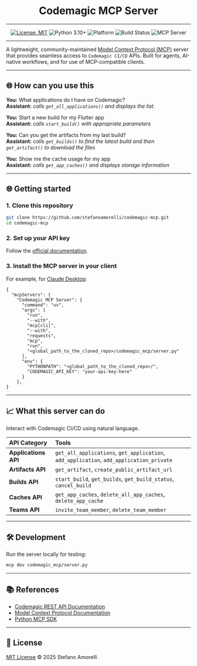 <div align="center">

# Codemagic MCP Server

</div>

---

<div align="center">

[![License: MIT](https://img.shields.io/badge/License-MIT-green.svg)](LICENSE)
![Python 3.10+](https://img.shields.io/badge/Python-3.10%2B-blue.svg)
![Platform](https://img.shields.io/badge/platform-cross--platform-lightgrey.svg)
![Build Status](https://img.shields.io/badge/build-passing-green.svg)
![](https://badge.mcpx.dev?type=server 'MCP Server')

</div>

---

A lightweight, community-maintained [Model Context Protocol (MCP)](https://github.com/modelcontextprotocol) server that provides seamless access to `Codemagic CI/CD` APIs. Built for agents, AI-native workflows, and for use of MCP-compatible clients.

---

## 🌐 How can you use this

**You:** What applications do I have on Codemagic?  
**Assistant:** *calls `get_all_applications()` and displays the list.*

**You:** Start a new build for my Flutter app  
**Assistant:** *calls `start_build()` with appropriate parameters*

**You:** Can you get the artifacts from my last build?  
**Assistant:** *calls `get_builds()` to find the latest build and then `get_artifact()` to download the files*

**You:** Show me the cache usage for my app  
**Assistant:** *calls `get_app_caches()` and displays storage information*

---

## 🌐 Getting started

### 1. Clone this repository

```bash
git clone https://github.com/stefanoamorelli/codemagic-mcp.git
cd codemagic-mcp
```

### 2. Set up your API key

Follow the [official documentation](https://docs.codemagic.io/rest-api/codemagic-rest-api/).

### 3. Install the MCP server in your client

For example, for [Claude Desktop](https://claude.ai/download): 

```
{
  "mcpServers": {
    "Codemagic MCP Server": {
      "command": "uv",
      "args": [
        "run",
        "--with",
        "mcp[cli]",
        "--with",
        "requests",
        "mcp",
        "run",
        "<global_path_to_the_cloned_repo>/codemagic_mcp/server.py"
      ],
      "env": {
        "PYTHONPATH": "<global_path_to_the_cloned_repo>/",
        "CODEMAGIC_API_KEY": "your-api-key-here"
      }
    },
}
```

---

## 📈 What this server can do

Interact with Codemagic CI/CD using natural language.

| API Category | Tools |
|:---|:---|
| **Applications API** | `get_all_applications`, `get_application`, `add_application`, `add_application_private` |
| **Artifacts API** | `get_artifact`, `create_public_artifact_url` |
| **Builds API** | `start_build`, `get_builds`, `get_build_status`, `cancel_build` |
| **Caches API** | `get_app_caches`, `delete_all_app_caches`, `delete_app_cache` |
| **Teams API** | `invite_team_member`, `delete_team_member` |

---

## 🛠️ Development

Run the server locally for testing:

```bash
mcp dev codemagic_mcp/server.py
```

---

## 📚 References

- [Codemagic REST API Documentation](https://docs.codemagic.io/rest-api/overview/)
- [Model Context Protocol Documentation](https://modelcontextprotocol.io/)
- [Python MCP SDK](https://github.com/modelcontextprotocol/python-sdk)

---

## 📜 License

[MIT License](LICENSE) © 2025 Stefano Amorelli
